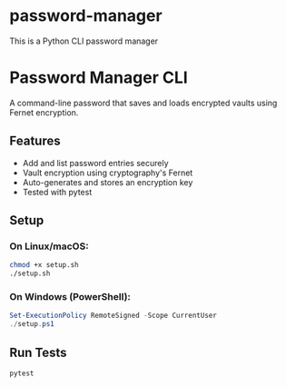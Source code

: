 # password-manager
This is a Python CLI password manager
# Password Manager CLI

A command-line password that saves and loads encrypted vaults using Fernet encryption.

## Features
- Add and list password entries securely
- Vault encryption using cryptography's Fernet
- Auto-generates and stores an encryption key
- Tested with pytest

## Setup

### On Linux/macOS:
```bash
chmod +x setup.sh
./setup.sh
```

### On Windows (PowerShell):
```powershell
Set-ExecutionPolicy RemoteSigned -Scope CurrentUser
./setup.ps1
```

## Run Tests
```bash
pytest
